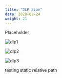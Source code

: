 ```yaml
---
title: "DLP Scan"
date: 2020-02-24
weight: 21
---
```


Placeholder

![dlp1](/images/mvcscan/dlpscan01.png?classes=border,shadow)

![dlp2](/images/mvcscan/dlpscan02.png?classes=border,shadow)

![dlp3](/images/mvcscan/dlpscan03.png?classes=border,shadow)


testing static relative path
